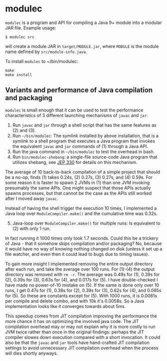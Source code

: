 # modulec

`modulec` is a program and API for compiling a Java 9+ module into a modular JAR file. Example usage:

```
$ modulec src
```

will create a module JAR in `target/MODULE.jar`, where `MODULE` is the module name defined by `src/module-info.java`.

To install `modulec` to ~/bin/modulec:

```
make
make install
```

## Variants and performance of Java compilation and packaging

`modulec` is small enough that it can be used to test the performance characteristics of 3 different launching mechanisms of `javac` and `jar`:

1. Run `javac` and `jar` through a shell script that has the same features as (2) and (3).
2. Run `~/bin/modulec`: The symlink installed by above installation, that is a symlink to a shell program that executes a Java program that invokes the equivalent `javac` and `jar` commands of (1) through a Java API.
3. Run the java command in `~/bin/modulec` to test the overhead in bash.
4. Run `bin/modulec-shebang`: a single-file source-code Java program that utilizes shebang, see [JEP 330](https://openjdk.java.net/jeps/330) for details on this mechanism.

The average of 10 back-to-back compilation of a simple project that should be a no-op, finds (1) takes 0.24s, (2) 0.27s, (3) 0.27s, and (4) 0.59s.  For some reason it is faster to spawn 2 JVMs in (1) than one JVM invoking presumably the same APIs.  One might suspect that those APIs actually spawns processes, but that cannot be the case as the APIs still worked after I moved away `javac`.

Instead of having the shell trigger the execution 10 times, I implemented a Java loop over `ModuleCompiler.make()` and the cumulative time was 0.32s.

5. Java-loop over `ModuleCompiler.make()` for multiple runs:  Is equivalent to (2) with only 1 run.

In fact running it 1000 times only took 1.7 seconds. Could this be a trickery of Java - that it somehow skips compilation and/or packaging?  No, because it would have no way of knowing nothing changed on disk (unless it set up a file watcher, and even then it could lead to bugs due to timing issues).

To gain more insight I implemented removing the entire output directory after each run, and take the average over 100 runs.  For (1)-(4) the output directory was removed with `rm -r`.  The average was 0.49s for (1), 0.39s for (2), 0.39s for (3), 0.63s for (4), and 0.017s for (5).  I have double-checked I have made no power-of-10 mistake on (5).  If the same is done only over 10 runs, I get 0.47s for (1), 0.38s for (2), 0.39s for (3), 0.62s for (4), and 0.065s for (5).  So these are constants except for (5).  With 1000 runs, it is 0.0081s per compile and delete combo, and with 10k it's 0.0058s.  So a Java implementation looks like it converges towards about 5ms.

This speedup comes from JIT compilation improving the performance the more chance it has on optimizing the involved java code.  The JIT compilation overhead may or may not explain why it is more costly to run JVM twice rather than once in the original findings: perhaps the JIT compiler slowes down execution compared with a short invocation.  It could also be that the `javac` and `jar` tools have hand-crafted JIT compilation settings to avoid unnecessary JIT compilation overhead when the process will dies shortly anyways.
